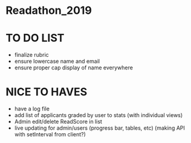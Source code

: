 # Readathon_2019

# TO DO LIST
- finalize rubric
- ensure lowercase name and email
- ensure proper cap display of name everywhere


# NICE TO HAVES
- have a log file
- add list of applicants graded by user to stats (with individual views)
- Admin edit/delete ReadScore in list
- live updating for admin/users (progress bar, tables, etc) (making API with setInterval from client?)
